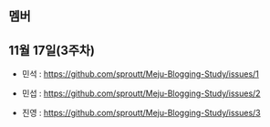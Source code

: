 ## 멤버

## 11월 17일(3주차)
- 민석 : https://github.com/sproutt/Meju-Blogging-Study/issues/1

- 민섭 : https://github.com/sproutt/Meju-Blogging-Study/issues/2

- 진영 : https://github.com/sproutt/Meju-Blogging-Study/issues/3
